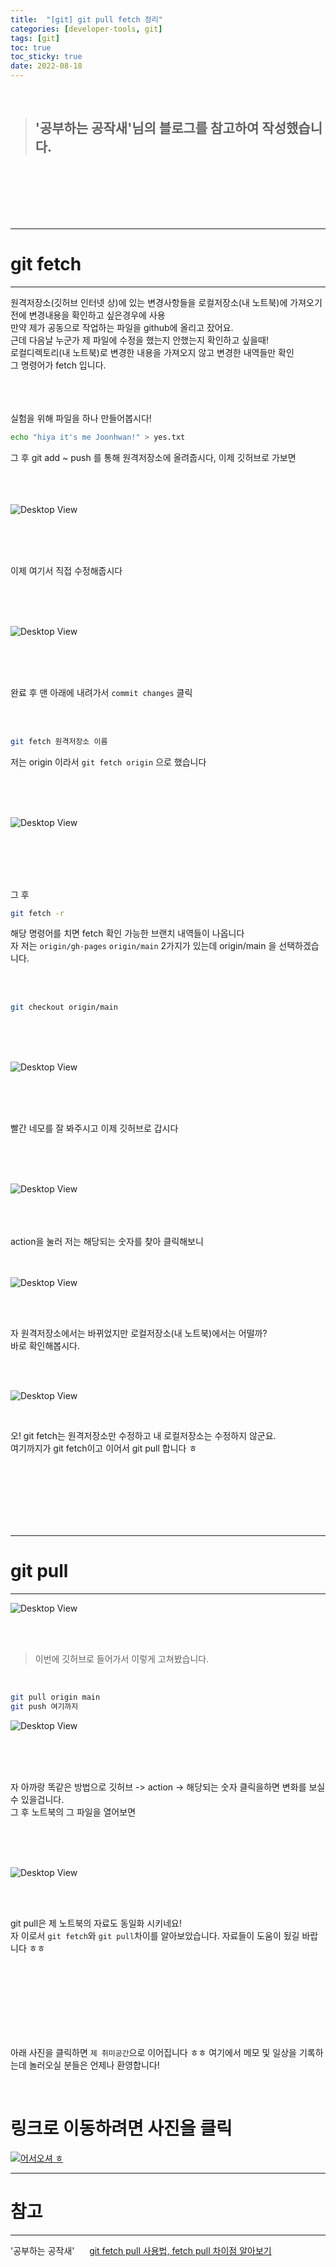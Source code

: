 ```yaml
---
title:  "[git] git pull fetch 정리"
categories: [developer-tools, git]
tags: [git]
toc: true
toc_sticky: true
date: 2022-08-18
---
```


<br>

> ## '공부하는 공작새'님의 블로그를 참고하여 작성했습니다.    
<br>
<br>
<br>
<br>
<br>

---
# git fetch
---
원격저장소(깃허브 인터넷 상)에 있는 변경사항들을 로컬저장소(내 노트북)에 가져오기 전에 변경내용을 확인하고 싶은경우에 사용\
만약 제가 공동으로 작업하는 파일을 github에 올리고 잤어요.\
근데 다음날 누군가 제 파일에 수정을 했는지 안했는지 확인하고 싶을때!\
로컬디렉토리(내 노트북)로 변경한 내용을 가져오지 않고 변경한 내역들만 확인\
그 명령어가 fetch 입니다.

<br>
<br>
<br>
실험을 위해 파일을 하나 만들어봅시다!


```bash
echo "hiya it's me Joonhwan!" > yes.txt
```
그 후 git add ~ push 를 통해 원격저장소에 올려줍시다, 이제 깃허브로 가보면
<br>
<br>
<br>
<br>

![Desktop View](/assets/img/git/fetch-pull/1.PNG)

<br>
<br>
<br>

이제 여기서 직접 수정해줍시다

<br>
<br>
<br>

![Desktop View](/assets/img/git/fetch-pull/2.PNG)

<br>
<br>
<br>

 완료 후 맨 아래에 내려가서 `commit changes` 클릭
 
 <br>
 <br>
 
 ```bash
 git fetch 원격저장소 이름
 ```
 저는 origin 이라서     `git fetch origin` 으로 했습니다

<br>
<br>
<br>

![Desktop View](/assets/img/git/fetch-pull/3.PNG)

<br>
<br>
<br>
<br>

그 후 
```bash
git fetch -r
```

해당 명령어를 치면 fetch 확인 가능한 브랜치 내역들이 나옵니다\
자 저는 `origin/gh-pages`  `origin/main` 2가지가 있는데 origin/main 을 선택하겠습니다.

<br>
<br>

```bash
git checkout origin/main
```

<br>
<br>
<br>

![Desktop View](/assets/img/git/fetch-pull/4.PNG)

<br>
<br>
<br>

빨간 네모를 잘 봐주시고 이제 깃허브로 갑시다


<br>
<br>
<br>

![Desktop View](/assets/img/git/fetch-pull/5.PNG)

<br>
<br>
<br>
action을 눌러 저는 해당되는 숫자를 찾아 클릭해보니 
<br>
<br>
<br>

![Desktop View](/assets/img/git/fetch-pull/6.PNG)


<br>
<br>

자 원격저장소에서는 바뀌었지만 로컬저장소(내 노트북)에서는 어떨까?\
바로 확인해봅시다.

<br>
<br>

![Desktop View](/assets/img/git/fetch-pull/7.PNG)

<br>

오! git fetch는 원격저장소만 수정하고 내 로컬저장소는 수정하지 않군요.\
여기까지가 git fetch이고 이어서 git pull 합니다 ㅎ

<br>
<br>
<br>
<br>
<br>
<br>

---
# git pull
---

![Desktop View](/assets/img/git/fetch-pull/8.PNG)

<br>
<br>

> 이번에 깃허브로 들어가서 이렇게 고쳐봤습니다.

<br>

```bash
git pull origin main
git push 여기까지  
```

![Desktop View](/assets/img/git/fetch-pull/9.PNG)

<br>
<br>
<br>

자 아까랑 똑같은 방법으로 깃허브 -> action -> 해당되는 숫자 클릭을하면 변화를 보실 수 있을겁니다.\
그 후 노트북의 그 파일을 열어보면 

<br>
<br>
<br>

![Desktop View](/assets/img/git/fetch-pull/10.PNG)

<br>
<br>

git pull은 제 노트북의 자료도 동일화 시키네요!\
자 이로서 `git fetch`와 `git pull`차이를 알아보았습니다. 자료들이 도움이 됬길 바랍니다 ㅎㅎ

<br>
<br>
<br>
<br>
<br>
<br>
<br>


아래 사진을 클릭하면 `제 취미공간`으로 이어집니다 ㅎㅎ 여기에서 메모 및 일상을 기록하는데 놀러오실 분들은 언제나 환영합니다!

<br>

# 링크로 이동하려면 사진을 클릭

[![어서오셔 ㅎ](https://encrypted-tbn0.gstatic.com/images?q=tbn:ANd9GcQk-zPB4TCuWRNJVIF0aWgniDPNJgUTdXmILg&usqp=CAU)](https://discord.gg/zkzk5xtm)


---
# 참고
---
'공부하는 공작새' &nbsp;&nbsp;&nbsp;&nbsp;   [git fetch pull 사용법, fetch pull 차이점 알아보기](https://chaeyoung2.tistory.com/43)
